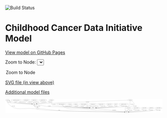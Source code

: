 <link rel='stylesheet' href="assets/style.css">
<link rel='stylesheet' href="https://unpkg.com/leaflet@1.5.1/dist/leaflet.css" integrity="sha512-xwE/Az9zrjBIphAcBb3F6JVqxf46+CDLwfLMHloNu6KEQCAWi6HcDUbeOfBIptF7tcCzusKFjFw2yuvEpDL9wQ==" crossorigin="">
<script type="text/javascript" src="https://code.jquery.com/jquery-3.2.1.min.js"></script>
<script type="text/javascript"  src="https://unpkg.com/leaflet@1.5.1/dist/leaflet.js"></script>
<script type="text/javascript" src="assets/actions.js"></script>

![Build Status](https://github.com/CBIIT/ccdi-model/actions/workflows/model-test-and-deploy.yml/badge.svg)

# Childhood Cancer Data Initiative Model

[View model on GitHub Pages](https://cbiit.github.io/ccdi-model/)



Zoom to Node: <select id="node_select">
  <option value="">Zoom to Node</option>
</select>
<div id="model"></div>

<p>
<a href="./model-desc/ccdi-model.svg">SVG file (in view above)</a>
<p>
<a href="./model-desc">Additional model files</a>
<div id='graph' style='display:off;'>
<svg width="3420pt" height="305pt"
 viewBox="0.00 0.00 3419.74 305.00" xmlns="http://www.w3.org/2000/svg" xmlns:xlink="http://www.w3.org/1999/xlink">
<g id="graph0" class="graph" transform="scale(1 1) rotate(0) translate(4 301)">
<title>Perl</title>
<polygon fill="#ffffff" stroke="transparent" points="-4,4 -4,-301 3415.7388,-301 3415.7388,4 -4,4"/>
<!-- treatment_response -->
<g id="node1" class="node">
<title>treatment_response</title>
<ellipse fill="none" stroke="#000000" cx="2576.3956" cy="-192" rx="104.7816" ry="18"/>
<text text-anchor="middle" x="2576.3956" y="-188.3" font-family="Times,serif" font-size="14.00" fill="#000000">treatment_response</text>
</g>
<!-- participant -->
<g id="node4" class="node">
<title>participant</title>
<ellipse fill="none" stroke="#000000" cx="1905.3956" cy="-105" rx="62.2891" ry="18"/>
<text text-anchor="middle" x="1905.3956" y="-101.3" font-family="Times,serif" font-size="14.00" fill="#000000">participant</text>
</g>
<!-- treatment_response&#45;&gt;participant -->
<g id="edge14" class="edge">
<title>treatment_response&#45;&gt;participant</title>
<path fill="none" stroke="#000000" d="M2542.8797,-174.8665C2518.2479,-163.1423 2483.5985,-148.4251 2451.3956,-141 2363.4082,-120.7126 2105.0148,-110.7039 1977.8165,-106.8954"/>
<polygon fill="#000000" stroke="#000000" points="1977.8759,-103.3957 1967.7771,-106.5995 1977.6696,-110.3927 1977.8759,-103.3957"/>
<text text-anchor="middle" x="2579.3956" y="-144.8" font-family="Times,serif" font-size="14.00" fill="#000000">of_treatment_response</text>
</g>
<!-- clinical_measure_file -->
<g id="node2" class="node">
<title>clinical_measure_file</title>
<ellipse fill="none" stroke="#000000" cx="1222.3956" cy="-192" rx="108.5808" ry="18"/>
<text text-anchor="middle" x="1222.3956" y="-188.3" font-family="Times,serif" font-size="14.00" fill="#000000">clinical_measure_file</text>
</g>
<!-- clinical_measure_file&#45;&gt;participant -->
<g id="edge16" class="edge">
<title>clinical_measure_file&#45;&gt;participant</title>
<path fill="none" stroke="#000000" d="M1239.3393,-174.1996C1251.7065,-162.4838 1269.5442,-148.0545 1288.3956,-141 1338.1895,-122.3663 1680.7063,-111.0071 1832.8459,-106.8273"/>
<polygon fill="#000000" stroke="#000000" points="1833.1245,-110.3212 1843.0257,-106.5506 1832.9342,-103.3237 1833.1245,-110.3212"/>
<text text-anchor="middle" x="1374.3956" y="-144.8" font-family="Times,serif" font-size="14.00" fill="#000000">of_clinical_measure_file</text>
</g>
<!-- study -->
<g id="node9" class="node">
<title>study</title>
<ellipse fill="none" stroke="#000000" cx="2641.3956" cy="-18" rx="36.2938" ry="18"/>
<text text-anchor="middle" x="2641.3956" y="-14.3" font-family="Times,serif" font-size="14.00" fill="#000000">study</text>
</g>
<!-- clinical_measure_file&#45;&gt;study -->
<g id="edge15" class="edge">
<title>clinical_measure_file&#45;&gt;study</title>
<path fill="none" stroke="#000000" d="M1230.7432,-173.9141C1236.9777,-162.5425 1246.6217,-148.6256 1259.3956,-141 1414.5622,-48.3711 1482.619,-105.3616 1662.3956,-87 2020.4147,-50.4335 2454.0846,-27.2363 2594.8631,-20.239"/>
<polygon fill="#000000" stroke="#000000" points="2595.061,-23.7336 2604.876,-19.7442 2594.7154,-16.7422 2595.061,-23.7336"/>
<text text-anchor="middle" x="1748.3956" y="-101.3" font-family="Times,serif" font-size="14.00" fill="#000000">of_clinical_measure_file</text>
</g>
<!-- methylation_array_file -->
<g id="node3" class="node">
<title>methylation_array_file</title>
<ellipse fill="none" stroke="#000000" cx="235.3956" cy="-279" rx="115.8798" ry="18"/>
<text text-anchor="middle" x="235.3956" y="-275.3" font-family="Times,serif" font-size="14.00" fill="#000000">methylation_array_file</text>
</g>
<!-- sample -->
<g id="node10" class="node">
<title>sample</title>
<ellipse fill="none" stroke="#000000" cx="631.3956" cy="-192" rx="44.393" ry="18"/>
<text text-anchor="middle" x="631.3956" y="-188.3" font-family="Times,serif" font-size="14.00" fill="#000000">sample</text>
</g>
<!-- methylation_array_file&#45;&gt;sample -->
<g id="edge1" class="edge">
<title>methylation_array_file&#45;&gt;sample</title>
<path fill="none" stroke="#000000" d="M245.3644,-260.7415C252.6496,-249.297 263.6436,-235.3636 277.3956,-228 303.215,-214.1748 485.0429,-201.0772 577.5732,-195.2159"/>
<polygon fill="#000000" stroke="#000000" points="577.8287,-198.7069 587.5899,-194.5876 577.3904,-191.7206 577.8287,-198.7069"/>
<text text-anchor="middle" x="368.8956" y="-231.8" font-family="Times,serif" font-size="14.00" fill="#000000">of_methylation_array_file</text>
</g>
<!-- participant&#45;&gt;study -->
<g id="edge3" class="edge">
<title>participant&#45;&gt;study</title>
<path fill="none" stroke="#000000" d="M1963.1483,-98.1733C2104.881,-81.4195 2467.6455,-38.5384 2595.7522,-23.3954"/>
<polygon fill="#000000" stroke="#000000" points="2596.4699,-26.835 2605.9899,-22.1852 2595.6481,-19.8834 2596.4699,-26.835"/>
<text text-anchor="middle" x="2367.8956" y="-57.8" font-family="Times,serif" font-size="14.00" fill="#000000">of_participant</text>
</g>
<!-- cytogenomic_file -->
<g id="node5" class="node">
<title>cytogenomic_file</title>
<ellipse fill="none" stroke="#000000" cx="813.3956" cy="-279" rx="89.8845" ry="18"/>
<text text-anchor="middle" x="813.3956" y="-275.3" font-family="Times,serif" font-size="14.00" fill="#000000">cytogenomic_file</text>
</g>
<!-- cytogenomic_file&#45;&gt;sample -->
<g id="edge4" class="edge">
<title>cytogenomic_file&#45;&gt;sample</title>
<path fill="none" stroke="#000000" d="M786.3133,-261.6405C777.1253,-255.7377 766.8062,-249.0934 757.3956,-243 747.1516,-236.3669 745.3469,-233.3859 734.3956,-228 716.4678,-219.183 695.8295,-211.5205 677.757,-205.5579"/>
<polygon fill="#000000" stroke="#000000" points="678.6057,-202.1543 668.0143,-202.4237 676.4619,-208.818 678.6057,-202.1543"/>
<text text-anchor="middle" x="828.8956" y="-231.8" font-family="Times,serif" font-size="14.00" fill="#000000">of_cytogenomic_file</text>
</g>
<!-- cell_line -->
<g id="node6" class="node">
<title>cell_line</title>
<ellipse fill="none" stroke="#000000" cx="49.3956" cy="-279" rx="49.2915" ry="18"/>
<text text-anchor="middle" x="49.3956" y="-275.3" font-family="Times,serif" font-size="14.00" fill="#000000">cell_line</text>
</g>
<!-- cell_line&#45;&gt;study -->
<g id="edge30" class="edge">
<title>cell_line&#45;&gt;study</title>
<path fill="none" stroke="#000000" d="M39.3939,-261.2415C34.8477,-250.5697 31.9565,-237.301 39.3956,-228 217.5285,-5.2818 383.9591,-133.1325 665.3956,-87 805.6166,-64.0153 841.5813,-62.883 983.3956,-54 1309.3789,-33.581 2359.8852,-21.0782 2594.595,-18.4986"/>
<polygon fill="#000000" stroke="#000000" points="2594.8722,-21.9959 2604.8334,-18.3867 2594.7957,-14.9963 2594.8722,-21.9959"/>
<text text-anchor="middle" x="170.8956" y="-144.8" font-family="Times,serif" font-size="14.00" fill="#000000">of_cell_line</text>
</g>
<!-- cell_line&#45;&gt;sample -->
<g id="edge31" class="edge">
<title>cell_line&#45;&gt;sample</title>
<path fill="none" stroke="#000000" d="M43.7611,-260.6887C41.6406,-249.8088 41.3905,-236.5156 49.3956,-228 67.3007,-208.9532 435.2927,-197.2039 576.7039,-193.3774"/>
<polygon fill="#000000" stroke="#000000" points="576.9828,-196.8713 586.8856,-193.105 576.7956,-189.8738 576.9828,-196.8713"/>
<text text-anchor="middle" x="89.8956" y="-231.8" font-family="Times,serif" font-size="14.00" fill="#000000">of_cell_line</text>
</g>
<!-- study_arm -->
<g id="node7" class="node">
<title>study_arm</title>
<ellipse fill="none" stroke="#000000" cx="2685.3956" cy="-105" rx="59.5901" ry="18"/>
<text text-anchor="middle" x="2685.3956" y="-101.3" font-family="Times,serif" font-size="14.00" fill="#000000">study_arm</text>
</g>
<!-- study_arm&#45;&gt;study -->
<g id="edge18" class="edge">
<title>study_arm&#45;&gt;study</title>
<path fill="none" stroke="#000000" d="M2676.2788,-86.9735C2670.1023,-74.7609 2661.834,-58.4123 2654.8976,-44.697"/>
<polygon fill="#000000" stroke="#000000" points="2657.9867,-43.0498 2650.3502,-35.7057 2651.7401,-46.209 2657.9867,-43.0498"/>
<text text-anchor="middle" x="2713.8956" y="-57.8" font-family="Times,serif" font-size="14.00" fill="#000000">of_study_arm</text>
</g>
<!-- study_personnel -->
<g id="node8" class="node">
<title>study_personnel</title>
<ellipse fill="none" stroke="#000000" cx="2850.3956" cy="-105" rx="87.1846" ry="18"/>
<text text-anchor="middle" x="2850.3956" y="-101.3" font-family="Times,serif" font-size="14.00" fill="#000000">study_personnel</text>
</g>
<!-- study_personnel&#45;&gt;study -->
<g id="edge12" class="edge">
<title>study_personnel&#45;&gt;study</title>
<path fill="none" stroke="#000000" d="M2825.613,-87.5438C2809.368,-76.7195 2787.3346,-63.1763 2766.3956,-54 2740.1261,-42.4876 2709.1567,-33.5376 2684.616,-27.441"/>
<polygon fill="#000000" stroke="#000000" points="2685.4102,-24.0323 2674.8677,-25.0844 2683.7653,-30.8363 2685.4102,-24.0323"/>
<text text-anchor="middle" x="2863.8956" y="-57.8" font-family="Times,serif" font-size="14.00" fill="#000000">of_study_personnel</text>
</g>
<!-- sample&#45;&gt;participant -->
<g id="edge6" class="edge">
<title>sample&#45;&gt;participant</title>
<path fill="none" stroke="#000000" d="M670.2807,-183.3417C725.3896,-171.4773 829.5171,-150.5521 919.3956,-141 942.069,-138.5903 1609.4513,-115.2736 1833.1312,-107.5044"/>
<polygon fill="#000000" stroke="#000000" points="1833.2538,-111.0024 1843.1263,-107.1574 1833.0108,-104.0066 1833.2538,-111.0024"/>
<text text-anchor="middle" x="955.8956" y="-144.8" font-family="Times,serif" font-size="14.00" fill="#000000">of_sample</text>
</g>
<!-- sample&#45;&gt;cell_line -->
<g id="edge7" class="edge">
<title>sample&#45;&gt;cell_line</title>
<path fill="none" stroke="#000000" d="M587.2874,-193.9306C489.8088,-198.458 258.6593,-210.6986 182.3956,-228 149.8548,-235.3823 114.6689,-249.1505 88.666,-260.5222"/>
<polygon fill="#000000" stroke="#000000" points="87.239,-257.3262 79.5234,-264.5871 90.0829,-263.7225 87.239,-257.3262"/>
<text text-anchor="middle" x="218.8956" y="-231.8" font-family="Times,serif" font-size="14.00" fill="#000000">of_sample</text>
</g>
<!-- pdx -->
<g id="node14" class="node">
<title>pdx</title>
<ellipse fill="none" stroke="#000000" cx="702.3956" cy="-105" rx="27.8951" ry="18"/>
<text text-anchor="middle" x="702.3956" y="-101.3" font-family="Times,serif" font-size="14.00" fill="#000000">pdx</text>
</g>
<!-- sample&#45;&gt;pdx -->
<g id="edge8" class="edge">
<title>sample&#45;&gt;pdx</title>
<path fill="none" stroke="#000000" d="M656.7364,-177.2139C665.0855,-171.4134 673.8879,-164.177 680.3956,-156 685.9453,-149.0268 690.3553,-140.4413 693.7252,-132.3166"/>
<polygon fill="#000000" stroke="#000000" points="697.0701,-133.3658 697.3265,-122.7741 690.521,-130.8941 697.0701,-133.3658"/>
<text text-anchor="middle" x="725.8956" y="-144.8" font-family="Times,serif" font-size="14.00" fill="#000000">of_sample</text>
</g>
<!-- study_admin -->
<g id="node11" class="node">
<title>study_admin</title>
<ellipse fill="none" stroke="#000000" cx="3025.3956" cy="-105" rx="70.3881" ry="18"/>
<text text-anchor="middle" x="3025.3956" y="-101.3" font-family="Times,serif" font-size="14.00" fill="#000000">study_admin</text>
</g>
<!-- study_admin&#45;&gt;study -->
<g id="edge21" class="edge">
<title>study_admin&#45;&gt;study</title>
<path fill="none" stroke="#000000" d="M3002.0044,-87.9108C2984.9581,-76.3668 2960.8374,-61.85 2937.3956,-54 2892.1874,-38.861 2758.8012,-26.8706 2687.528,-21.3351"/>
<polygon fill="#000000" stroke="#000000" points="2687.719,-17.8395 2677.4809,-20.5656 2687.1844,-24.8191 2687.719,-17.8395"/>
<text text-anchor="middle" x="3026.8956" y="-57.8" font-family="Times,serif" font-size="14.00" fill="#000000">of_study_admin</text>
</g>
<!-- publication -->
<g id="node12" class="node">
<title>publication</title>
<ellipse fill="none" stroke="#000000" cx="3176.3956" cy="-105" rx="63.0888" ry="18"/>
<text text-anchor="middle" x="3176.3956" y="-101.3" font-family="Times,serif" font-size="14.00" fill="#000000">publication</text>
</g>
<!-- publication&#45;&gt;study -->
<g id="edge22" class="edge">
<title>publication&#45;&gt;study</title>
<path fill="none" stroke="#000000" d="M3153.5375,-88.1192C3136.2922,-76.357 3111.5508,-61.484 3087.3956,-54 3013.9225,-31.2359 2787.2309,-22.1483 2688.3388,-19.2"/>
<polygon fill="#000000" stroke="#000000" points="2688.1486,-15.6931 2678.0514,-18.9018 2687.9457,-22.6901 2688.1486,-15.6931"/>
<text text-anchor="middle" x="3171.3956" y="-57.8" font-family="Times,serif" font-size="14.00" fill="#000000">of_publication</text>
</g>
<!-- exposure -->
<g id="node13" class="node">
<title>exposure</title>
<ellipse fill="none" stroke="#000000" cx="1402.3956" cy="-192" rx="53.0913" ry="18"/>
<text text-anchor="middle" x="1402.3956" y="-188.3" font-family="Times,serif" font-size="14.00" fill="#000000">exposure</text>
</g>
<!-- exposure&#45;&gt;participant -->
<g id="edge19" class="edge">
<title>exposure&#45;&gt;participant</title>
<path fill="none" stroke="#000000" d="M1426.9064,-175.9546C1446.2859,-164.1335 1474.4708,-148.809 1501.3956,-141 1561.7333,-123.5003 1734.2328,-112.9058 1833.224,-108.0924"/>
<polygon fill="#000000" stroke="#000000" points="1833.628,-111.5772 1843.4492,-107.603 1833.2933,-104.5852 1833.628,-111.5772"/>
<text text-anchor="middle" x="1544.8956" y="-144.8" font-family="Times,serif" font-size="14.00" fill="#000000">of_exposure</text>
</g>
<!-- pdx&#45;&gt;study -->
<g id="edge28" class="edge">
<title>pdx&#45;&gt;study</title>
<path fill="none" stroke="#000000" d="M729.8539,-100.9709C799.3797,-90.9599 988.1037,-64.9744 1146.3956,-54 1438.1745,-33.7709 2374.391,-21.2639 2594.6697,-18.5559"/>
<polygon fill="#000000" stroke="#000000" points="2594.9538,-22.0528 2604.9103,-18.4308 2594.8682,-15.0533 2594.9538,-22.0528"/>
<text text-anchor="middle" x="1170.3956" y="-57.8" font-family="Times,serif" font-size="14.00" fill="#000000">of_pdx</text>
</g>
<!-- pdx&#45;&gt;sample -->
<g id="edge27" class="edge">
<title>pdx&#45;&gt;sample</title>
<path fill="none" stroke="#000000" d="M675.6525,-110.4564C658.941,-115.3969 638.7003,-124.5275 628.3956,-141 624.2092,-147.6922 623.2962,-155.8954 623.8866,-163.75"/>
<polygon fill="#000000" stroke="#000000" points="620.437,-164.3475 625.3799,-173.7186 627.3597,-163.3104 620.437,-164.3475"/>
<text text-anchor="middle" x="652.3956" y="-144.8" font-family="Times,serif" font-size="14.00" fill="#000000">of_pdx</text>
</g>
<!-- diagnosis -->
<g id="node15" class="node">
<title>diagnosis</title>
<ellipse fill="none" stroke="#000000" cx="1001.3956" cy="-279" rx="54.6905" ry="18"/>
<text text-anchor="middle" x="1001.3956" y="-275.3" font-family="Times,serif" font-size="14.00" fill="#000000">diagnosis</text>
</g>
<!-- diagnosis&#45;&gt;participant -->
<g id="edge10" class="edge">
<title>diagnosis&#45;&gt;participant</title>
<path fill="none" stroke="#000000" d="M1007.9024,-260.9023C1009.6717,-255.2418 1011.3784,-248.9258 1012.3956,-243 1017.5887,-212.7468 994.7,-196.6697 1015.3956,-174 1042.8663,-143.909 1625.9419,-116.6878 1833.1327,-107.9321"/>
<polygon fill="#000000" stroke="#000000" points="1833.4561,-111.4217 1843.3001,-107.5045 1833.1619,-104.4278 1833.4561,-111.4217"/>
<text text-anchor="middle" x="1059.8956" y="-188.3" font-family="Times,serif" font-size="14.00" fill="#000000">of_diagnosis</text>
</g>
<!-- diagnosis&#45;&gt;sample -->
<g id="edge9" class="edge">
<title>diagnosis&#45;&gt;sample</title>
<path fill="none" stroke="#000000" d="M967.4629,-264.6317C953.5761,-258.4204 937.4913,-250.7951 923.3956,-243 912.7159,-237.0939 911.8367,-232.2474 900.3956,-228 862.083,-213.7768 752.1779,-202.2995 685.2965,-196.3775"/>
<polygon fill="#000000" stroke="#000000" points="685.2157,-192.8572 674.9494,-195.4752 684.6075,-199.8308 685.2157,-192.8572"/>
<text text-anchor="middle" x="967.8956" y="-231.8" font-family="Times,serif" font-size="14.00" fill="#000000">of_diagnosis</text>
</g>
<!-- treatment -->
<g id="node16" class="node">
<title>treatment</title>
<ellipse fill="none" stroke="#000000" cx="1531.3956" cy="-192" rx="57.6901" ry="18"/>
<text text-anchor="middle" x="1531.3956" y="-188.3" font-family="Times,serif" font-size="14.00" fill="#000000">treatment</text>
</g>
<!-- treatment&#45;&gt;participant -->
<g id="edge2" class="edge">
<title>treatment&#45;&gt;participant</title>
<path fill="none" stroke="#000000" d="M1556.5288,-175.7726C1575.7197,-164.1791 1603.2323,-149.2302 1629.3956,-141 1666.5541,-129.311 1766.3771,-118.0666 1835.197,-111.3429"/>
<polygon fill="#000000" stroke="#000000" points="1835.9208,-114.7893 1845.5378,-110.3437 1835.2475,-107.8218 1835.9208,-114.7893"/>
<text text-anchor="middle" x="1676.3956" y="-144.8" font-family="Times,serif" font-size="14.00" fill="#000000">of_treatment</text>
</g>
<!-- synonym -->
<g id="node17" class="node">
<title>synonym</title>
<ellipse fill="none" stroke="#000000" cx="2717.3956" cy="-279" rx="51.9908" ry="18"/>
<text text-anchor="middle" x="2717.3956" y="-275.3" font-family="Times,serif" font-size="14.00" fill="#000000">synonym</text>
</g>
<!-- synonym&#45;&gt;participant -->
<g id="edge24" class="edge">
<title>synonym&#45;&gt;participant</title>
<path fill="none" stroke="#000000" d="M2717.4911,-260.8059C2716.5126,-228.895 2709.1089,-164.0377 2666.3956,-141 2636.4221,-124.8336 2162.0102,-111.3761 1977.7663,-106.7345"/>
<polygon fill="#000000" stroke="#000000" points="1977.7172,-103.2322 1967.6327,-106.4807 1977.5419,-110.23 1977.7172,-103.2322"/>
<text text-anchor="middle" x="2752.8956" y="-188.3" font-family="Times,serif" font-size="14.00" fill="#000000">of_synonym</text>
</g>
<!-- synonym&#45;&gt;study -->
<g id="edge26" class="edge">
<title>synonym&#45;&gt;study</title>
<path fill="none" stroke="#000000" d="M2744.64,-263.5208C2776.9038,-243.1921 2823.4192,-206.2884 2799.3956,-174 2768.9274,-133.0498 2738.6339,-154.4473 2689.3956,-141 2657.16,-132.1962 2637.0028,-149.3056 2616.3956,-123 2598.6217,-100.3111 2611.2299,-66.9831 2624.1282,-43.9905"/>
<polygon fill="#000000" stroke="#000000" points="2627.2941,-45.5143 2629.3973,-35.1303 2621.2776,-41.9363 2627.2941,-45.5143"/>
<text text-anchor="middle" x="2821.8956" y="-144.8" font-family="Times,serif" font-size="14.00" fill="#000000">of_synonym</text>
</g>
<!-- synonym&#45;&gt;sample -->
<g id="edge25" class="edge">
<title>synonym&#45;&gt;sample</title>
<path fill="none" stroke="#000000" d="M2665.6401,-277.1503C2455.863,-269.6086 1648.4041,-240.1473 984.3956,-210 878.5666,-205.1952 754.939,-198.6849 685.646,-194.9545"/>
<polygon fill="#000000" stroke="#000000" points="685.588,-191.4464 675.414,-194.4026 685.2109,-198.4362 685.588,-191.4464"/>
<text text-anchor="middle" x="1786.8956" y="-231.8" font-family="Times,serif" font-size="14.00" fill="#000000">of_synonym</text>
</g>
<!-- family_relationship -->
<g id="node18" class="node">
<title>family_relationship</title>
<ellipse fill="none" stroke="#000000" cx="1707.3956" cy="-192" rx="100.1823" ry="18"/>
<text text-anchor="middle" x="1707.3956" y="-188.3" font-family="Times,serif" font-size="14.00" fill="#000000">family_relationship</text>
</g>
<!-- family_relationship&#45;&gt;participant -->
<g id="edge5" class="edge">
<title>family_relationship&#45;&gt;participant</title>
<path fill="none" stroke="#000000" d="M1715.4061,-174.0225C1721.3005,-162.8454 1730.3764,-149.106 1742.3956,-141 1758.2759,-130.2899 1801.2162,-121.0418 1839.0373,-114.6014"/>
<polygon fill="#000000" stroke="#000000" points="1839.7388,-118.033 1849.0309,-112.9431 1838.5928,-111.1274 1839.7388,-118.033"/>
<text text-anchor="middle" x="1821.8956" y="-144.8" font-family="Times,serif" font-size="14.00" fill="#000000">of_family_relationship</text>
</g>
<!-- molecular_test -->
<g id="node19" class="node">
<title>molecular_test</title>
<ellipse fill="none" stroke="#000000" cx="1905.3956" cy="-192" rx="79.8859" ry="18"/>
<text text-anchor="middle" x="1905.3956" y="-188.3" font-family="Times,serif" font-size="14.00" fill="#000000">molecular_test</text>
</g>
<!-- molecular_test&#45;&gt;participant -->
<g id="edge17" class="edge">
<title>molecular_test&#45;&gt;participant</title>
<path fill="none" stroke="#000000" d="M1905.3956,-173.9735C1905.3956,-162.1918 1905.3956,-146.5607 1905.3956,-133.1581"/>
<polygon fill="#000000" stroke="#000000" points="1908.8957,-133.0033 1905.3956,-123.0034 1901.8957,-133.0034 1908.8957,-133.0033"/>
<text text-anchor="middle" x="1969.3956" y="-144.8" font-family="Times,serif" font-size="14.00" fill="#000000">of_molecular_test</text>
</g>
<!-- medical_history -->
<g id="node20" class="node">
<title>medical_history</title>
<ellipse fill="none" stroke="#000000" cx="2088.3956" cy="-192" rx="85.2851" ry="18"/>
<text text-anchor="middle" x="2088.3956" y="-188.3" font-family="Times,serif" font-size="14.00" fill="#000000">medical_history</text>
</g>
<!-- medical_history&#45;&gt;participant -->
<g id="edge29" class="edge">
<title>medical_history&#45;&gt;participant</title>
<path fill="none" stroke="#000000" d="M2074.5751,-174.0298C2065.2011,-163.0004 2051.908,-149.4219 2037.3956,-141 2017.1743,-129.2651 1992.9897,-121.2322 1970.8786,-115.7893"/>
<polygon fill="#000000" stroke="#000000" points="1971.4198,-112.3218 1960.887,-113.4668 1969.8349,-119.1401 1971.4198,-112.3218"/>
<text text-anchor="middle" x="2123.3956" y="-144.8" font-family="Times,serif" font-size="14.00" fill="#000000">of_medical_history</text>
</g>
<!-- radiology_file -->
<g id="node21" class="node">
<title>radiology_file</title>
<ellipse fill="none" stroke="#000000" cx="2265.3956" cy="-192" rx="73.387" ry="18"/>
<text text-anchor="middle" x="2265.3956" y="-188.3" font-family="Times,serif" font-size="14.00" fill="#000000">radiology_file</text>
</g>
<!-- radiology_file&#45;&gt;participant -->
<g id="edge11" class="edge">
<title>radiology_file&#45;&gt;participant</title>
<path fill="none" stroke="#000000" d="M2246.7879,-174.3458C2233.5253,-162.8544 2214.6916,-148.6305 2195.3956,-141 2156.8135,-125.7428 2049.1571,-115.2864 1976.4375,-109.7241"/>
<polygon fill="#000000" stroke="#000000" points="1976.6532,-106.2306 1966.4191,-108.9718 1976.1289,-113.2109 1976.6532,-106.2306"/>
<text text-anchor="middle" x="2281.3956" y="-144.8" font-family="Times,serif" font-size="14.00" fill="#000000">of_radiology_file</text>
</g>
<!-- study_funding -->
<g id="node22" class="node">
<title>study_funding</title>
<ellipse fill="none" stroke="#000000" cx="3334.3956" cy="-105" rx="77.1866" ry="18"/>
<text text-anchor="middle" x="3334.3956" y="-101.3" font-family="Times,serif" font-size="14.00" fill="#000000">study_funding</text>
</g>
<!-- study_funding&#45;&gt;study -->
<g id="edge20" class="edge">
<title>study_funding&#45;&gt;study</title>
<path fill="none" stroke="#000000" d="M3306.1861,-88.023C3285.0249,-76.213 3254.915,-61.3223 3226.3956,-54 3124.9848,-27.9629 2808.5899,-20.5233 2688.378,-18.6065"/>
<polygon fill="#000000" stroke="#000000" points="2688.0936,-15.1019 2678.041,-18.4477 2687.986,-22.101 2688.0936,-15.1019"/>
<text text-anchor="middle" x="3328.3956" y="-57.8" font-family="Times,serif" font-size="14.00" fill="#000000">of_study_funding</text>
</g>
<!-- survival -->
<g id="node23" class="node">
<title>survival</title>
<ellipse fill="none" stroke="#000000" cx="2405.3956" cy="-192" rx="48.1917" ry="18"/>
<text text-anchor="middle" x="2405.3956" y="-188.3" font-family="Times,serif" font-size="14.00" fill="#000000">survival</text>
</g>
<!-- survival&#45;&gt;participant -->
<g id="edge13" class="edge">
<title>survival&#45;&gt;participant</title>
<path fill="none" stroke="#000000" d="M2390.1863,-174.5911C2378.8438,-162.8964 2362.2767,-148.331 2344.3956,-141 2311.3851,-127.4662 2093.2155,-114.5334 1977.3816,-108.5173"/>
<polygon fill="#000000" stroke="#000000" points="1977.348,-105.0111 1967.1811,-107.9917 1976.9877,-112.0018 1977.348,-105.0111"/>
<text text-anchor="middle" x="2407.8956" y="-144.8" font-family="Times,serif" font-size="14.00" fill="#000000">of_survival</text>
</g>
<!-- sequencing_file -->
<g id="node24" class="node">
<title>sequencing_file</title>
<ellipse fill="none" stroke="#000000" cx="452.3956" cy="-279" rx="83.3857" ry="18"/>
<text text-anchor="middle" x="452.3956" y="-275.3" font-family="Times,serif" font-size="14.00" fill="#000000">sequencing_file</text>
</g>
<!-- sequencing_file&#45;&gt;sample -->
<g id="edge32" class="edge">
<title>sequencing_file&#45;&gt;sample</title>
<path fill="none" stroke="#000000" d="M456.2313,-260.9155C459.5025,-249.8406 465.3325,-236.2542 475.3956,-228 491.1284,-215.0953 539.8944,-205.1759 578.7614,-199.0483"/>
<polygon fill="#000000" stroke="#000000" points="579.5567,-202.4675 588.9132,-197.497 578.4992,-195.5478 579.5567,-202.4675"/>
<text text-anchor="middle" x="541.8956" y="-231.8" font-family="Times,serif" font-size="14.00" fill="#000000">of_sequencing_file</text>
</g>
<!-- pathology_file -->
<g id="node25" class="node">
<title>pathology_file</title>
<ellipse fill="none" stroke="#000000" cx="629.3956" cy="-279" rx="76.0865" ry="18"/>
<text text-anchor="middle" x="629.3956" y="-275.3" font-family="Times,serif" font-size="14.00" fill="#000000">pathology_file</text>
</g>
<!-- pathology_file&#45;&gt;sample -->
<g id="edge23" class="edge">
<title>pathology_file&#45;&gt;sample</title>
<path fill="none" stroke="#000000" d="M618.0482,-260.793C613.3905,-251.1532 609.658,-239.0524 612.3956,-228 613.1528,-224.9431 614.2221,-221.8596 615.4719,-218.8514"/>
<polygon fill="#000000" stroke="#000000" points="618.7305,-220.1515 619.9181,-209.6234 612.4243,-217.1131 618.7305,-220.1515"/>
<text text-anchor="middle" x="673.3956" y="-231.8" font-family="Times,serif" font-size="14.00" fill="#000000">of_pathology_file</text>
</g>
</g>
</svg>
</div>
